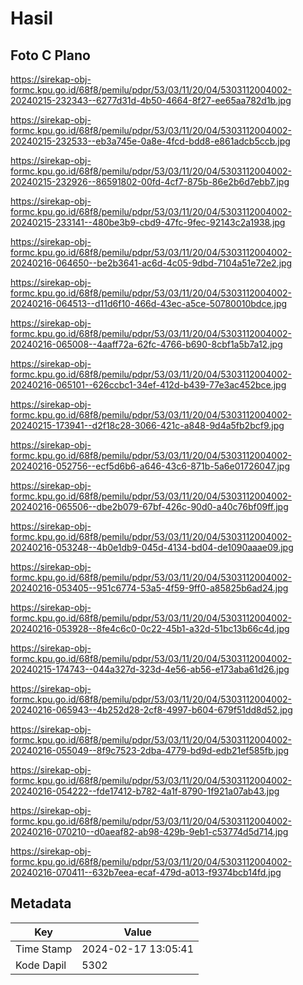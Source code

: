 # Hasil

## Foto C Plano

https://sirekap-obj-formc.kpu.go.id/68f8/pemilu/pdpr/53/03/11/20/04/5303112004002-20240215-232343--6277d31d-4b50-4664-8f27-ee65aa782d1b.jpg

https://sirekap-obj-formc.kpu.go.id/68f8/pemilu/pdpr/53/03/11/20/04/5303112004002-20240215-232533--eb3a745e-0a8e-4fcd-bdd8-e861adcb5ccb.jpg

https://sirekap-obj-formc.kpu.go.id/68f8/pemilu/pdpr/53/03/11/20/04/5303112004002-20240215-232926--86591802-00fd-4cf7-875b-86e2b6d7ebb7.jpg

https://sirekap-obj-formc.kpu.go.id/68f8/pemilu/pdpr/53/03/11/20/04/5303112004002-20240215-233141--480be3b9-cbd9-47fc-9fec-92143c2a1938.jpg

https://sirekap-obj-formc.kpu.go.id/68f8/pemilu/pdpr/53/03/11/20/04/5303112004002-20240216-064650--be2b3641-ac6d-4c05-9dbd-7104a51e72e2.jpg

https://sirekap-obj-formc.kpu.go.id/68f8/pemilu/pdpr/53/03/11/20/04/5303112004002-20240216-064513--d11d6f10-466d-43ec-a5ce-50780010bdce.jpg

https://sirekap-obj-formc.kpu.go.id/68f8/pemilu/pdpr/53/03/11/20/04/5303112004002-20240216-065008--4aaff72a-62fc-4766-b690-8cbf1a5b7a12.jpg

https://sirekap-obj-formc.kpu.go.id/68f8/pemilu/pdpr/53/03/11/20/04/5303112004002-20240216-065101--626ccbc1-34ef-412d-b439-77e3ac452bce.jpg

https://sirekap-obj-formc.kpu.go.id/68f8/pemilu/pdpr/53/03/11/20/04/5303112004002-20240215-173941--d2f18c28-3066-421c-a848-9d4a5fb2bcf9.jpg

https://sirekap-obj-formc.kpu.go.id/68f8/pemilu/pdpr/53/03/11/20/04/5303112004002-20240216-052756--ecf5d6b6-a646-43c6-871b-5a6e01726047.jpg

https://sirekap-obj-formc.kpu.go.id/68f8/pemilu/pdpr/53/03/11/20/04/5303112004002-20240216-065506--dbe2b079-67bf-426c-90d0-a40c76bf09ff.jpg

https://sirekap-obj-formc.kpu.go.id/68f8/pemilu/pdpr/53/03/11/20/04/5303112004002-20240216-053248--4b0e1db9-045d-4134-bd04-de1090aaae09.jpg

https://sirekap-obj-formc.kpu.go.id/68f8/pemilu/pdpr/53/03/11/20/04/5303112004002-20240216-053405--951c6774-53a5-4f59-9ff0-a85825b6ad24.jpg

https://sirekap-obj-formc.kpu.go.id/68f8/pemilu/pdpr/53/03/11/20/04/5303112004002-20240216-053928--8fe4c6c0-0c22-45b1-a32d-51bc13b66c4d.jpg

https://sirekap-obj-formc.kpu.go.id/68f8/pemilu/pdpr/53/03/11/20/04/5303112004002-20240215-174743--044a327d-323d-4e56-ab56-e173aba61d26.jpg

https://sirekap-obj-formc.kpu.go.id/68f8/pemilu/pdpr/53/03/11/20/04/5303112004002-20240216-065943--4b252d28-2cf8-4997-b604-679f51dd8d52.jpg

https://sirekap-obj-formc.kpu.go.id/68f8/pemilu/pdpr/53/03/11/20/04/5303112004002-20240216-055049--8f9c7523-2dba-4779-bd9d-edb21ef585fb.jpg

https://sirekap-obj-formc.kpu.go.id/68f8/pemilu/pdpr/53/03/11/20/04/5303112004002-20240216-054222--fde17412-b782-4a1f-8790-1f921a07ab43.jpg

https://sirekap-obj-formc.kpu.go.id/68f8/pemilu/pdpr/53/03/11/20/04/5303112004002-20240216-070210--d0aeaf82-ab98-429b-9eb1-c53774d5d714.jpg

https://sirekap-obj-formc.kpu.go.id/68f8/pemilu/pdpr/53/03/11/20/04/5303112004002-20240216-070411--632b7eea-ecaf-479d-a013-f9374bcb14fd.jpg


## Metadata

| Key        | Value               |
| ---------- | ------------------- |
| Time Stamp | 2024-02-17 13:05:41 |
| Kode Dapil | 5302                |



